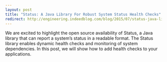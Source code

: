 ```yaml
---
layout: post
title: "Status: A Java Library For Robust System Status Health Checks"
redirect: http://engineering.indeedblog.com/blog/2015/07/status-java-library-for-system-status-health-checks/
---
```


We are excited to highlight the open source availability of Status, a Java library that can report a system’s status in a readable format.
The Status library enables dynamic health checks and monitoring of system dependencies.
In this post, we will show how to add health checks to your applications.

<!--more-->
